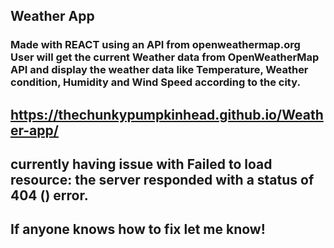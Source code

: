 ## Weather App

### Made with REACT using an API from openweathermap.org User will get the current Weather data from OpenWeatherMap API and display the weather data like Temperature, Weather condition, Humidity and Wind Speed according to the city.

## https://thechunkypumpkinhead.github.io/Weather-app/

## currently having issue with Failed to load resource: the server responded with a status of 404 () error.

## If anyone knows how to fix let me know!
